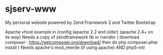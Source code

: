 sjserv-www
==========

My personal website powered by Zend Framework 2 and Twitter Bootstrap

Apache vhost example in /config (apache 2.2 and older) (apache 2.4+ on its way)
Needs a copy of zendframework lib in /vendor ( download composer : https://getcomposer.org/download/ then do php composer.phar install )
Needs apache's mod_rewrite (if using apache) AND php5-intl
